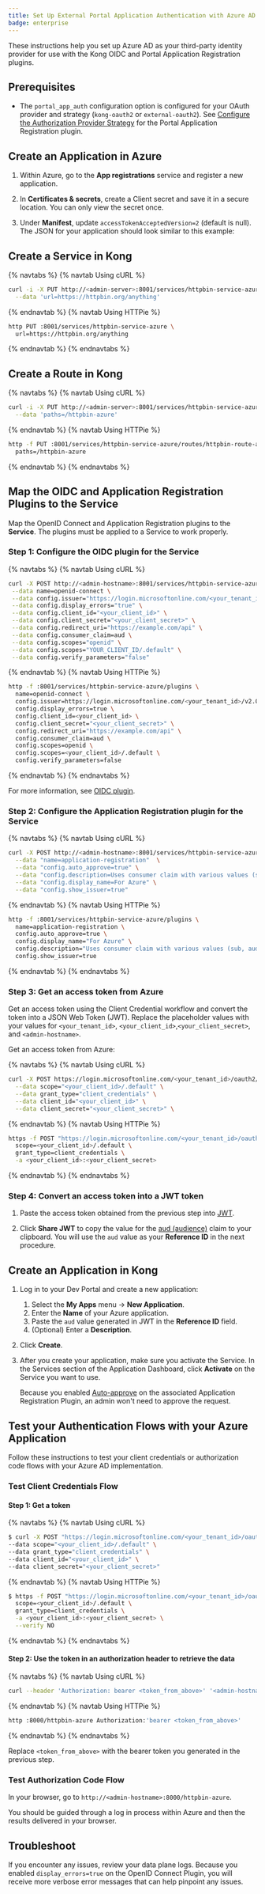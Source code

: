 ```yaml
---
title: Set Up External Portal Application Authentication with Azure AD and OIDC
badge: enterprise
---
```


These instructions help you set up Azure AD as your third-party identity provider
for use with the Kong OIDC and Portal Application Registration plugins.

## Prerequisites

- The `portal_app_auth` configuration option is configured for your OAuth provider
  and strategy (`kong-oauth2` or `external-oauth2`). See
  [Configure the Authorization Provider Strategy](/gateway/{{page.kong_version}}/developer-portal/administration/application-registration/auth-provider-strategy/) for the Portal Application Registration plugin.

## Create an Application in Azure

1. Within Azure, go to the **App registrations** service and register a new application.

2. In **Certificates & secrets**, create a Client secret and save it in a
   secure location. You can only view the secret once.

3. Under **Manifest**, update `accessTokenAcceptedVersion=2` (default is null).
   The JSON for your application should look similar to this example:

## Create a Service in Kong

{% navtabs %}
{% navtab Using cURL %}

```bash
curl -i -X PUT http://<admin-server>:8001/services/httpbin-service-azure \
  --data 'url=https://httpbin.org/anything'
```

{% endnavtab %}
{% navtab Using HTTPie %}

```bash
http PUT :8001/services/httpbin-service-azure \
  url=https://httpbin.org/anything
```
{% endnavtab %}
{% endnavtabs %}

## Create a Route in Kong

{% navtabs %}
{% navtab Using cURL %}

```bash
curl -i -X PUT http://<admin-server>:8001/services/httpbin-service-azure/routes/httpbin-route-azure \
  --data 'paths=/httpbin-azure'
```
{% endnavtab %}
{% navtab Using HTTPie %}

```bash
http -f PUT :8001/services/httpbin-service-azure/routes/httpbin-route-azure \
  paths=/httpbin-azure
```

{% endnavtab %}
{% endnavtabs %}

## Map the OIDC and Application Registration Plugins to the Service

Map the OpenID Connect and Application Registration plugins to the **Service**.
The plugins must be applied to a Service to work properly.

### Step 1: Configure the OIDC plugin for the Service


{% navtabs %}
{% navtab Using cURL %}

 ```bash
curl -X POST http://<admin-hostname>:8001/services/httpbin-service-azure/plugins \
  --data name=openid-connect \
  --data config.issuer="https://login.microsoftonline.com/<your_tenant_id>/v2.0" \
  --data config.display_errors="true" \
  --data config.client_id="<your_client_id>" \
  --data config.client_secret="<your_client_secret>" \
  --data config.redirect_uri="https://example.com/api" \
  --data config.consumer_claim=aud \
  --data config.scopes="openid" \
  --data config.scopes="YOUR_CLIENT_ID/.default" \
  --data config.verify_parameters="false"
```

{% endnavtab %}
{% navtab Using HTTPie %}

```bash
http -f :8001/services/httpbin-service-azure/plugins \
  name=openid-connect \
  config.issuer=https://login.microsoftonline.com/<your_tenant_id>/v2.0 \
  config.display_errors=true \
  config.client_id=<your_client_id> \
  config.client_secret="<your_client_secret>" \
  config.redirect_uri="https://example.com/api" \
  config.consumer_claim=aud \
  config.scopes=openid \
  config.scopes=<your_client_id>/.default \
  config.verify_parameters=false
```
{% endnavtab %}
{% endnavtabs %}

For more information, see [OIDC plugin](/hub/kong-inc/openid-connect/).


### Step 2: Configure the Application Registration plugin for the Service

{% navtabs %}
{% navtab Using cURL %}

```bash
curl -X POST http://<admin-hostname>:8001/services/httpbin-service-azure/plugins \
  --data "name=application-registration"  \
  --data "config.auto_approve=true" \
  --data "config.description=Uses consumer claim with various values (sub, aud, etc.) as registration id to support different flows and use cases." \
  --data "config.display_name=For Azure" \
  --data "config.show_issuer=true"
```

{% endnavtab %}
{% navtab Using HTTPie %}

```bash
http -f :8001/services/httpbin-service-azure/plugins \
  name=application-registration \
  config.auto_approve=true \
  config.display_name="For Azure" \
  config.description="Uses consumer claim with various values (sub, aud, etc.) as registration id to support different flows and use cases." \
  config.show_issuer=true
```
{% endnavtab %}
{% endnavtabs %}

### Step 3: Get an access token from Azure

Get an access token using the Client Credential workflow and convert the token
into a JSON Web Token (JWT). Replace the placeholder values with your values for
`<your_tenant_id>`, `<your_client_id>`,`<your_client_secret>`, and
`<admin-hostname>`.

Get an access token from Azure:

{% navtabs %}
{% navtab Using cURL %}

```bash
curl -X POST https://login.microsoftonline.com/<your_tenant_id>/oauth2/v2.0/token \
  --data scope="<your_client_id>/.default" \
  --data grant_type="client_credentials" \
  --data client_id="<your_client_id>" \
  --data client_secret="<your_client_secret>" \
```

{% endnavtab %}
{% navtab Using HTTPie %}

```bash
https -f POST "https://login.microsoftonline.com/<your_tenant_id>/oauth2/v2.0/token" \
  scope=<your_client_id>/.default \
  grant_type=client_credentials \
  -a <your_client_id>:<your_client_secret>
```   
{% endnavtab %}
{% endnavtabs %}

### Step 4: Convert an access token into a JWT token

1. Paste the access token obtained from the previous step into
[JWT](https://jwt.io).

1. Click **Share JWT** to copy the value for the
[aud (audience)](https://tools.ietf.org/html/rfc7519#section-4.1.3) claim to
your clipboard. You will use the `aud` value as your **Reference ID** in the
next procedure.

## Create an Application in Kong

1. Log in to your Dev Portal and create a new application:
   1. Select the **My Apps** menu -> **New Application**.
   2. Enter the **Name** of your Azure application.
   3. Paste the `aud` value generated in JWT in the **Reference ID** field.
   4. (Optional) Enter a **Description**.

2. Click **Create**.

3. After you create your application, make sure you activate the Service. In the
   Services section of the Application Dashboard, click **Activate** on the Service
   you want to use.

   Because you enabled
   [Auto-approve](/gateway/{{page.kong_version}}/developer-portal/administration/application-registration/enable-application-registration##aa)
   on the associated Application Registration Plugin, an admin won't need to
   approve the request.

## Test your Authentication Flows with your Azure Application

Follow these instructions to test your client credentials or authorization code
flows with your Azure AD implementation.

### Test Client Credentials Flow

#### Step 1: Get a token

{% navtabs %}
{% navtab Using cURL %}

```bash
$ curl -X POST "https://login.microsoftonline.com/<your_tenant_id>/oauth2/v2.0/token" \
--data scope="<your_client_id>/.default" \
--data grant_type="client_credentials" \
--data client_id="<your_client_id>" \
--data client_secret="<your_client_secret>" 
```

{% endnavtab %}
{% navtab Using HTTPie %}

```bash
$ https -f POST "https://login.microsoftonline.com/<your_tenant_id>/oauth2/v2.0/token" \
  scope=<your_client_id>/.default \
  grant_type=client_credentials \
  -a <your_client_id>:<your_client_secret> \
  --verify NO
```
{% endnavtab %}
{% endnavtabs %}

#### Step 2: Use the token in an authorization header to retrieve the data

{% navtabs %}
{% navtab Using cURL %}

```bash
curl --header 'Authorization: bearer <token_from_above>' '<admin-hostname>:8000/httpbin-azure'
```

{% endnavtab %}
{% navtab Using HTTPie %}

```bash
http :8000/httpbin-azure Authorization:'bearer <token_from_above>'
```
{% endnavtab %}
{% endnavtabs %}

   Replace `<token_from_above>` with the bearer token you generated in the previous step.

### Test Authorization Code Flow

In your browser, go to `http://<admin-hostname>:8000/httpbin-azure`.

You should be guided through a log in process within Azure and then the results
delivered in your browser.

## Troubleshoot

If you encounter any issues, review your data plane logs. Because you
enabled `display_errors=true` on the OpenID Connect Plugin, you will receive
more verbose error messages that can help pinpoint any issues.
